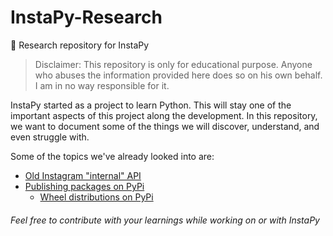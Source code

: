 # InstaPy-Research
📄 Research repository for InstaPy

> Disclaimer: This repository is only for educational purpose. Anyone who abuses the information provided here does so on his own behalf. I am in no way responsible for it.

InstaPy started as a project to learn Python. This will stay one of the important aspects of this project along the development.
In this repository, we want to document some of the things we will discover, understand, and even struggle with.

Some of the topics we've already looked into are:
- [Old Instagram "internal" API](https://github.com/timgrossmann/InstaPy-Research/tree/master/old_api)
- [Publishing packages on PyPi](https://github.com/timgrossmann/InstaPy-Research/tree/master/pypi_publish)
  - [Wheel distributions on PyPi]()
  

###### Feel free to contribute with your learnings while working on or with InstaPy
  
